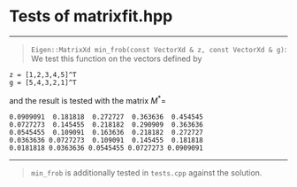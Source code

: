 # Tests of matrixfit.hpp

***
> `Eigen::MatrixXd min_frob(const VectorXd & z, const VectorXd & g)`: We test this function on the vectors defined by
```
z = [1,2,3,4,5]^T
g = [5,4,3,2,1]^T
```
and the result is tested with the matrix $M^*=$
```
0.0909091  0.181818  0.272727  0.363636  0.454545
0.0727273  0.145455  0.218182  0.290909  0.363636
0.0545455  0.109091  0.163636  0.218182  0.272727
0.0363636 0.0727273  0.109091  0.145455  0.181818
0.0181818 0.0363636 0.0545455 0.0727273 0.0909091
```
***

> `min_frob` is additionally tested in `tests.cpp` against the solution.